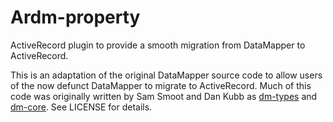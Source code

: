 # Ardm-property

ActiveRecord plugin to provide a smooth migration from DataMapper to ActiveRecord.

This is an adaptation of the original DataMapper source code to allow
users of the now defunct DataMapper to migrate to ActiveRecord.
Much of this code was originally written by Sam Smoot and Dan Kubb as
[dm-types](https://github.com/datamapper/dm-types) and
[dm-core](https://github.com/datamapper/dm-core). See LICENSE for details.
